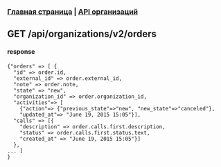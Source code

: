 ### [Главная страница](https://github.com/upnetwork/api-docs/blob/master/README.md) | [API организаций](https://github.com/upnetwork/api-docs/blob/master/docs/organization/v2/README.md)

## GET /api/organizations/v2/orders

#### response
```
{"orders" => [ {
  "id" => order.id,
  "external_id" => order.external_id,
  "note" => order.note,
  "state" => "new",
  "organization_id" => order.organization_id,
  "activities"=> [
    {"action"=> {"previous_state"=>"new", "new_state"=>"canceled"},
    "updated_at"=> "June 19, 2015 15:05"}],
  "calls" => [{
    "description" => order.calls.first.description,
    "status" => order.calls.first.status.text,
    "created_at" => "June 19, 2015 15:05"}]
  },
... ]
}
```
